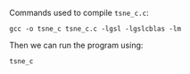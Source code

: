 Commands used to compile `tsne_c.c`:

```gcc -o tsne_c tsne_c.c -lgsl -lgslcblas -lm```

Then we can run the program using:

```tsne_c```
